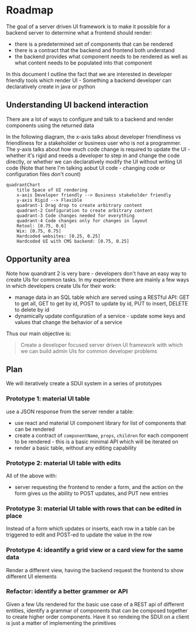 # Roadmap

The goal of a server driven UI framework is to make it possible for a backend
server to determine what a frontend should render:

* there is a predetermined set of components that can be rendered
* there is a contract that the backend and frontend both understand
* the backend provides what component needs to be rendered as well as what
  content needs to be populated into that component

In this document I outline the fact that we are interested in developer
friendly tools which render UI - Something a backend developer can
declaratively create in java or python

## Understanding UI backend interaction

There are a lot of ways to configure and talk to a backend and render
components using the returned data

In the following diagram, the x-axis talks about developer friendliness vs
friendliness for a stakeholder or business user who is not a programmer. The
y-axis talks about how much code change is required to update the UI - whether
it's rigid and needs a developer to step in and change the code directly, or
whether we can declaratively modify the UI without writing UI code (Note that
here I'm talking aobut UI code - changing code or configuration files don't
count)

```mermaid
quadrantChart
    title Space of UI rendering
    x-axis Developer friendly --> Business stakeholder friendly
    y-axis Rigid --> Flexible
    quadrant-1 Drag drop to create arbitrary content
    quadrant-2 Configuration to create arbitrary content
    quadrant-3 Code changes needed for everything
    quadrant-4 Code changes only for changes in layout
    Retool: [0.75, 0.6]
    Wix: [0.75, 0.75]
    Hardcoded websites: [0.25, 0.25]
    Hardcoded UI with CMS backend: [0.75, 0.25]
```

## Opportunity area

Note how quandrant 2 is very bare - developers don't have an easy way to create
UIs for common tasks. In my experience there are mainly a few ways in which
developers create UIs for their work:

* manage data in an SQL table which are served using a RESTful API: GET to get
  all, GET to get by id, POST to update by id, PUT to insert, DELETE to delete
  by id
* dynamically update configuration of a service - update some keys and values
  that change the behavior of a service

Thus our main objective is:

> Create a developer focused server driven UI framework with which we can build
admin UIs for common developer problems

## Plan

We will iteratively create a SDUI system in a series of prototypes

### Prototype 1: material UI table

use a JSON response from the server render a table:

* use react and material UI component library for list of components that can
  be rendered
* create a contract of `componentName`, `props`, `children` for each component
  to be rendered - this is a basic minimal API which will be iterated on
* render a basic table, without any editing capability

### Prototype 2: material UI table with edits

All of the above with:

* server requesting the frontend to render a form, and the action on the form
  gives us the ability to POST updates, and PUT new entries

### Prototype 3: material UI table with rows that can be edited in place

Instead of a form which updates or inserts, each row in a table can be
triggered to edit and POST-ed to update the value in the row

### Prototype 4: ideantify a grid view or a card view for the same data

Render a different view, having the backend request the frontend to show
different UI elements

### Refactor: identify a better grammer or API

Given a few UIs rendered for the basic use case of a REST api of different
entities, identify a grammar of components that can be composed together to
create higher order components. Have it so rendeing the SDUI on a client is
just a matter of implementing the primitives


